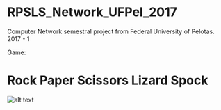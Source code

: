 # RPSLS_Network_UFPel_2017
Computer Network semestral project from Federal University of Pelotas. 2017 - 1

Game:
# Rock Paper Scissors Lizard Spock
![alt text](http://www.thinkgeek.com/images/products/additional/large/b597_rock_papaer_scissors_lizard_spock_dd.jpg)
